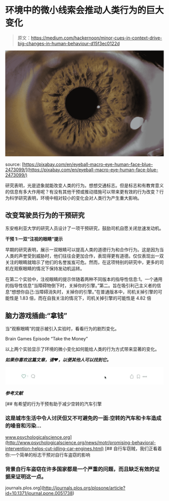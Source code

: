 # 环境中的微小线索会推动人类行为的巨大变化

> 原文：<https://medium.com/hackernoon/minor-cues-in-context-drive-big-changes-in-human-behaviour-d15f3ec0122d>

![](img/7269870b2fd20966dcaffe785ef2eb75.png)

source: [https://pixabay.com/en/eyeball-macro-eye-human-face-blue-2473099/](https://pixabay.com/en/eyeball-macro-eye-human-face-blue-2473099/)

研究表明，光是迹象就能改变人类的行为。想想交通标志。但是标志和有教育意义的信息有多大作用呢？有没有其他干预或推动措施可以带来更有效的行为改变？行为科学研究表明，环境中相对较小的变化会对人类行为产生重大影响。

## 改变驾驶员行为的干预研究

东安格利亚大学的研究人员设计了一项干预研究，鼓励司机自愿关闭怠速发动机。

**干预 1:一双“注视的眼睛”提示**

早期的研究表明，展示一双眼睛可以提高人类的道德行为和合作行为。这是因为当人类的声誉受到威胁时，他们往往会更加合作，表现得更有道德。仅仅表现出一双关注的眼睛就暗示了他们的名誉岌岌可危。然而，在这项特别的研究中，更多的司机在观察眼睛的情况下保持发动机运转。

在第二个实验中，注视眼睛的提示伴随着两种不同版本的指导性信息:1。一个通用的指导性信息“当障碍物倒下时，关掉你的引擎。”第二。旨在吸引利己主义者的信息“想想你自己:当障碍消失时，关掉你的引擎。”在普通版本中，司机关掉引擎的可能性是 1.83 倍，而在自我关注的情况下，司机关掉引擎的可能性是 4.82 倍

## 脑力游戏插曲:“拿钱”

当“观察眼睛”的提示被引入实验时，看看行为的剧烈变化。

Brain Games Episode “Take the Money”

以上两个实验显示了环境的微小变化如何能给人类的行为方式带来显著的变化。

***如果你喜欢这篇文章，请❤，以便其他人可以找到它。***

![](img/cd7813e9068b6166fb579f9e5901b339.png)

***参考文献***

[](http://www.psychologicalscience.org/news/motr/promising-behavioral-intervention-helps-cut-idling-car-engines.html) [## 有希望的行为干预有助于减少空转的汽车引擎

### 这是城市生活中令人讨厌但又不可避免的一面:空转的汽车和卡车造成的噪音和污染…

www.psychologicalscience.org](http://www.psychologicalscience.org/news/motr/promising-behavioral-intervention-helps-cut-idling-car-engines.html) [](http://journals.plos.org/plosone/article?id=10.1371/journal.pone.0051738) [## 自行车窃贼，我们正看着你:一个简单的标志干预对自行车盗窃的影响

### 背景自行车盗窃在许多国家都是一个严重的问题，而且缺乏有效的证据来证明这一点。

journals.plos.org](http://journals.plos.org/plosone/article?id=10.1371/journal.pone.0051738)